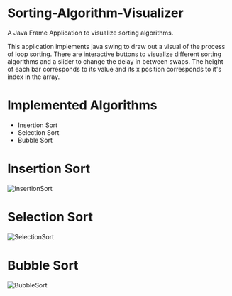 # Sorting-Algorithm-Visualizer
A Java Frame Application to visualize sorting algorithms.

This application implements java swing to draw out a visual of the process of loop sorting. There are interactive buttons to visualize different sorting algorithms and a slider to change the delay in between swaps. The height of each bar corresponds to its value and its x position corresponds to it's index in the array.

# Implemented Algorithms
- Insertion Sort
- Selection Sort
- Bubble Sort

# Insertion Sort
![InsertionSort](https://user-images.githubusercontent.com/96448477/209458879-c9d59038-6dc2-4cf1-b380-e59b9161fb7e.gif)

# Selection Sort
![SelectionSort](https://user-images.githubusercontent.com/96448477/209458885-ec15216c-4184-4a28-aac7-0670d7d679ce.gif)

# Bubble Sort
![BubbleSort](https://user-images.githubusercontent.com/96448477/209458891-b9441f5c-fb28-434f-a625-469d5e7d307b.gif)
